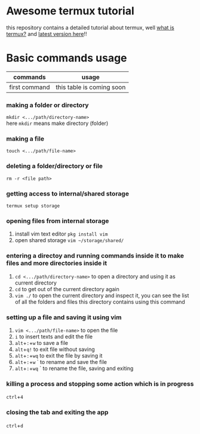 # Awesome termux tutorial
this repository contains a detailed tutorial about termux, well [what is termux?](https://en.m.wikipedia.org/wiki/Termux) and [latest version here](https://f-droid.org/en/packages/com.termux/)!!

# Basic commands usage

commands | usage
---- | ----
first command | this table is coming soon

### making a folder or directory
`mkdir <.../path/directory-name>`<br>
here `mkdir` means make directory (folder)

### making a file
`touch <.../path/file-name>`

### deleting a folder/directory or file
`rm -r <file path>`

### getting access to internal/shared storage
`termux setup storage`

### opening files from internal storage
1. install vim text editor `pkg install vim`
2. open shared storage `vim ~/storage/shared/`

### entering a directoy and running commands inside it to make files and more directories inside it
1. `cd <.../path/directory-name>` to open a directory and using it as current directory
2. `cd` to get out of the current directory again
3. `vim ./` to open the current directory and inspect it, you can see the list of all the folders and files this directory contains using this command

### setting up a file and saving it using vim
1. `vim <.../path/file-name>` to open the file
2. `i` to insert texts and edit the file
3. `alt`+`:`+`w` to save a file
4. `alt`+`q!` to exit file without saving
5. `alt`+`:`+`wq` to exit the file by saving it
6. `alt`+`:`+`w` <file rename>` to rename and save the file
7. `alt`+`:`+`wq` <file rename>` to rename the file, saving and exiting

### killing a process and stopping some action which is in progress
`ctrl`+`4`

### closing the tab and exiting the app
`ctrl`+`d`
